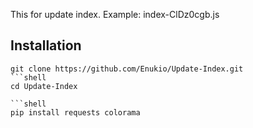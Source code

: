 This for update index. Example: index-ClDz0cgb.js

## Installation
```shell
git clone https://github.com/Enukio/Update-Index.git
```shell
cd Update-Index
```
```
```shell
pip install requests colorama
```
